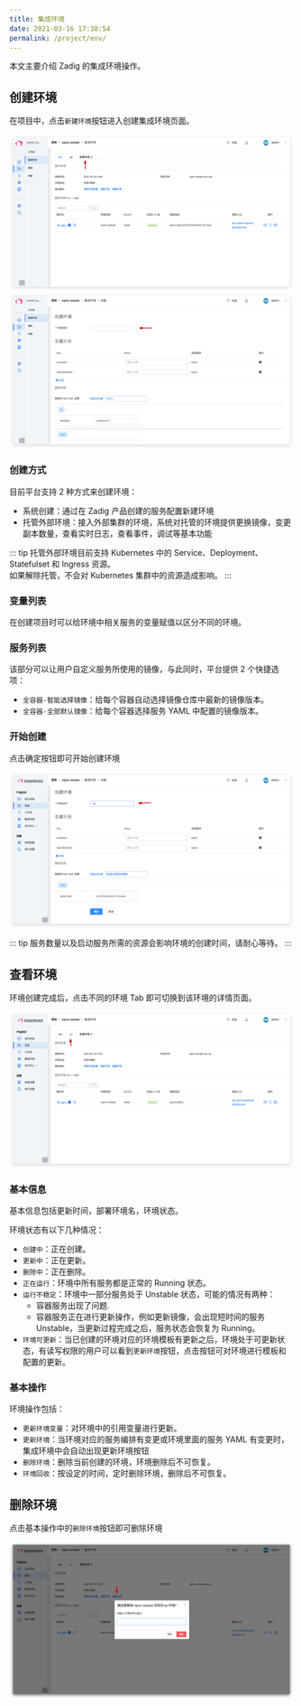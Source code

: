 ```yaml
---
title: 集成环境
date: 2021-03-16 17:38:54
permalink: /project/env/
---
```


本文主要介绍 Zadig 的集成环境操作。
## 创建环境
在项目中，点击`新建环境`按钮进入创建集成环境页面。

![新建环境](../_images/create_env.png)
![新建环境](../_images/create_env_1.png)

### 创建方式
目前平台支持 2 种方式来创建环境：
- 系统创建：通过在 Zadig 产品创建的服务配置新建环境
- 托管外部环境：接入外部集群的环境，系统对托管的环境提供更换镜像，变更副本数量，查看实时日志，查看事件，调试等基本功能

::: tip
托管外部环境目前支持 Kubernetes 中的 Service、Deployment、Statefulset 和 Ingress 资源。<br>
如果解除托管，不会对 Kubernetes 集群中的资源造成影响。
:::

### 变量列表

在创建项目时可以给环境中相关服务的变量赋值以区分不同的环境。

### 服务列表

该部分可以让用户自定义服务所使用的镜像，与此同时，平台提供 2 个快捷选项：

- `全容器-智能选择镜像`：给每个容器自动选择镜像仓库中最新的镜像版本。
- `全容器-全部默认镜像`：给每个容器选择服务 YAML 中配置的镜像版本。

### 开始创建
点击确定按钮即可开始创建环境

![新建环境](../_images/create_env_2.png)

::: tip
服务数量以及启动服务所需的资源会影响环境的创建时间，请耐心等待。
:::
## 查看环境
环境创建完成后，点击不同的环境 Tab 即可切换到该环境的详情页面。

![环境详情](../_images/env_detail.png)

### 基本信息
基本信息包括更新时间，部署环境名，环境状态。

环境状态有以下几种情况：
- `创建中`：正在创建。
- `更新中`：正在更新。
- `删除中`：正在删除。
- `正在运行`：环境中所有服务都是正常的 Running 状态。
- `运行不稳定`：环境中一部分服务处于 Unstable 状态，可能的情况有两种：
	- 容器服务出现了问题.
	- 容器服务正在进行更新操作，例如更新镜像，会出现短时间的服务 Unstable，当更新过程完成之后，服务状态会恢复为 Running。
- `环境可更新`：当已创建的环境对应的环境模板有更新之后，环境处于可更新状态，有读写权限的用户可以看到`更新环境`按钮，点击按钮可对环境进行模板和配置的更新。

### 基本操作

环境操作包括：

- `更新环境变量`：对环境中的引用变量进行更新。
- `更新环境`：当环境对应的服务编排有变更或环境里面的服务 YAML 有变更时，集成环境中会自动出现更新环境按钮
- `删除环境`：删除当前创建的环境，环境删除后不可恢复。
- `环境回收`：按设定的时间，定时删除环境，删除后不可恢复。

## 删除环境

点击基本操作中的`删除环境`按钮即可删除环境

![删除环境](../_images/delete_env.png)

